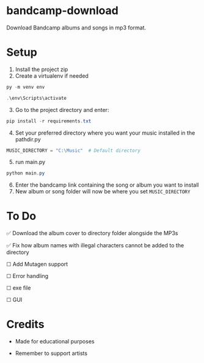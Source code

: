 # bandcamp-download
Download Bandcamp albums and songs in mp3 format.

# Setup
1) Install the project zip
2) Create a virtualenv if needed

```powershell
py -m venv env

.\env\Scripts\activate
```

3) Go to the project directory and enter:

```powershell
pip install -r requirements.txt
```

4) Set your preferred directory where you want your music installed in the pathdir.py  

```python
MUSIC_DIRECTORY = "C:\Music"  # Default directory
```

5) run main.py

```powershell 
python main.py 
```
6) Enter the bandcamp link containing the song or album you want to install
7) New album or song folder will now be where you set ```MUSIC_DIRECTORY```

# To Do
✅ Download the album cover to directory folder alongside the MP3s 

✅ Fix how album names with illegal characters cannot be added to the directory 

☐ Add Mutagen support 

☐ Error handling 

☐ exe file 

☐ GUI

# Credits
- Made for educational purposes 

- Remember to support artists 
